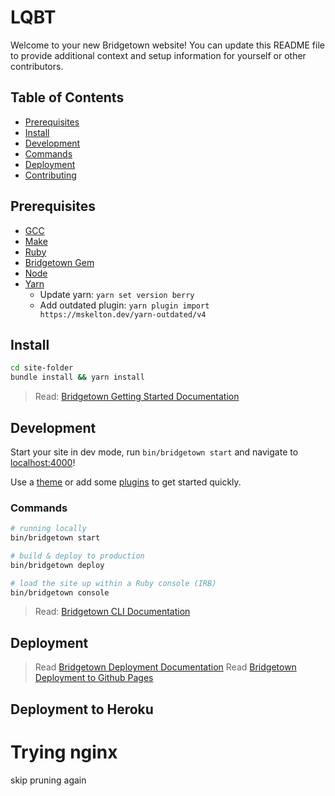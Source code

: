# LQBT

Welcome to your new Bridgetown website! You can update this README file to provide additional context and setup information for yourself or other contributors.

## Table of Contents

- [Prerequisites](#prerequisites)
- [Install](#install)
- [Development](#development)
- [Commands](#commands)
- [Deployment](#deployment)
- [Contributing](#contributing)

## Prerequisites

- [GCC](https://gcc.gnu.org/install/)
- [Make](https://www.gnu.org/software/make/)
- [Ruby](https://www.ruby-lang.org/en/downloads/)
- [Bridgetown Gem](https://rubygems.org/gems/bridgetown)
- [Node](https://nodejs.org)
- [Yarn](https://yarnpkg.com)
  - Update yarn: `yarn set version berry`
  - Add outdated plugin: `yarn plugin import https://mskelton.dev/yarn-outdated/v4`

## Install

```sh
cd site-folder
bundle install && yarn install
```
> Read: [Bridgetown Getting Started Documentation](https://www.bridgetownrb.com/docs/)

## Development

Start your site in dev mode, run `bin/bridgetown start` and navigate to [localhost:4000](https://localhost:4000/)!

Use a [theme](https://github.com/topics/bridgetown-theme) or add some [plugins](https://www.bridgetownrb.com/plugins/) to get started quickly.

### Commands

```sh
# running locally
bin/bridgetown start

# build & deploy to production
bin/bridgetown deploy

# load the site up within a Ruby console (IRB)
bin/bridgetown console
```

> Read: [Bridgetown CLI Documentation](https://www.bridgetownrb.com/docs/command-line-usage)

## Deployment

> Read [Bridgetown Deployment Documentation](https://www.bridgetownrb.com/docs/deployment)
> Read [Bridgetown Deployment to Github Pages](https://www.bridgetownrb.com/docs/deployment#github-pages)

## Deployment to Heroku

# Trying nginx
skip pruning again
